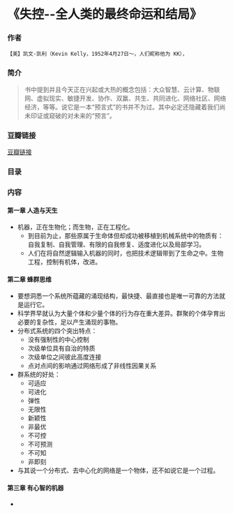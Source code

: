 《失控--全人类的最终命运和结局》
=============================

### 作者
    【美】凯文·凯利（Kevin Kelly，1952年4月27日～，人们昵称他为 KK），

### 简介
> 书中提到并且今天正在兴起或大热的概念包括：大众智慧、云计算、物联网、虚拟现实、敏捷开发、协作、双赢、共生、共同进化、网络社区、网络经济，等等。说它是一本“预言式”的书并不为过。其中必定还隐藏着我们尚未印证或窥破的对未来的“预言”。
   
### 豆瓣链接
  [豆瓣链接](http://book.douban.com/subject/5375620/)

### 目录

### 内容

#### 第一章 人造与天生
* 机器，正在生物化；而生物，正在工程化。
    - 到目前为止，那些原属于生命体但却成功被移植到机械系统中的物质有：自我复制、自我管理、有限的自我修复、适度进化以及局部学习。
    - 人们在将自然逻辑输入机器的同时，也把技术逻辑带到了生命之中。生物工程，控制有机体，改进。

#### 第二章 蜂群思维
* 要想洞悉一个系统所蕴藏的涌现结构，最快捷、最直接也是唯一可靠的方法就是运行它。
* 科学界早就认为大量个体和少量个体的行为存在重大差异。群聚的个体孕育出必要的复杂性，足以产生涌现的事物。
* 分布式系统的四个突出特点：
    - 没有强制性的中心控制
    - 次级单位具有自治的特质
    - 次级单位之间彼此高度连接
    - 点对点间的影响通过网络形成了非线性因果关系
* 群系统的好处：
    - 可适应
    - 可进化
    - 弹性
    - 无限性
    - 新颖性
    - 非最优
    - 不可控
    - 不可预测
    - 不可知
    - 非即刻
* 与其说一个分布式、去中心化的网络是一个物体，还不如说它是一个过程。

#### 第三章 有心智的机器
* 
